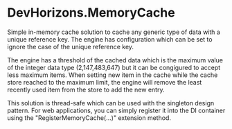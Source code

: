 # DevHorizons.MemoryCache
Simple in-memory cache solution to cache any generic type of data with a unique reference key.
The engine has configuration which can be set to ignore the case of the unique reference key.

The engine has a threshold of the cached data which is the maximum value of the integer data type (2,147,483,647) but it can be congigured to accept less maximum items.
When setting new item in the cache while the cache store reached to the maximum limit, the engine will remove the least recently used item from the store to add the new entry.

This solution is thread-safe which can be used with the singleton design pattern.
For web applications, you can simply register it into the DI container using the "RegisterMemoryCache(...)" extension method.